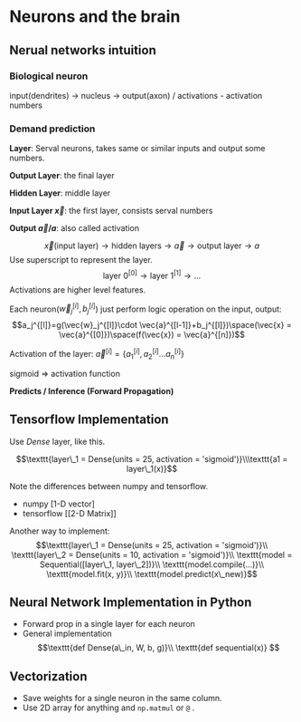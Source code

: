 # Neurons and the brain
## Nerual networks intuition
### Biological neuron
input(dendrites) -> nucleus -> output(axon) / activations - activation numbers
### Demand prediction 
**Layer**: Serval neurons, takes same or similar inputs and output some numbers.

**Output Layer**: the final layer

**Hidden Layer**: middle layer

**Input Layer $\vec{x}$**: the first layer, consists serval numbers

**Output $\vec{a}  / a$**: also called activation

$$\vec{x} \text{(input layer)} \rightarrow \text{hidden layers}\rightarrow \vec{a} \rightarrow \text{output layer}\rightarrow a$$
Use superscript to represent the layer.
$$\text{layer 0}^{[0]}\rightarrow\text{layer 1}^{[1]}\rightarrow...$$
Activations are higher level features. 

Each neuron($\vec{w}_j^{[i]},b_j^{[i]}$) just perform logic operation on the input, output:
$$a_j^{[l]}=g(\vec{w}_j^{[l]}\cdot \vec{a}^{[l-1]}+b_j^{[l]})\space(\vec{x} = \vec{a}^{[0]})\space(f(\vec{x}) = \vec{a}^{[n]})$$

Activation of the layer: $\vec{a}^{[i]} = \{a_1^{[i]},a_2^{[i]} ...a_n^{[i]} \}$

sigmoid => activation function

**Predicts / Inference (Forward Propagation)**

## Tensorflow Implementation    
Use *Dense* layer, like this.

$$\texttt{layer\_1 = Dense(units = 25, activation = 'sigmoid')}\\\texttt{a1 = layer\_1(x)}$$

Note the differences between numpy and tensorflow.
* numpy [1-D vector]
* tensorflow [[2-D Matrix]]

Another way to implement:
$$\texttt{layer\_1 = Dense(units = 25, activation = 'sigmoid')}\\
\texttt{layer\_2 = Dense(units = 10, activation = 'sigmoid')}\\
\texttt{model = Sequential([layer\_1, layer\_2])}\\
\texttt{model.compile(...)}\\
\texttt{model.fit(x, y)}\\
\texttt{model.predict(x\_new)}$$

## Neural Network Implementation in Python
* Forward prop in a single layer for each neuron
* General implementation
$$\texttt{def Dense(a\_in, W, b, g)}\\
\texttt{def sequential(x)}
$$

## Vectorization
* Save weights for a single neuron in the same column.
* Use 2D array for anything and $\texttt{np.matmul}$ or $\texttt{@}$ .